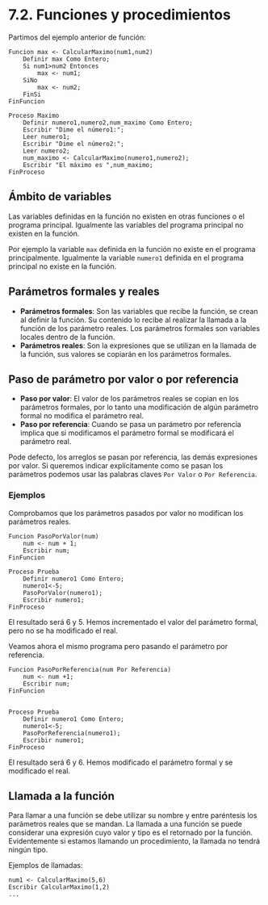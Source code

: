# 7.2. Funciones y procedimientos

Partimos del ejemplo anterior de función:

```
Funcion max <- CalcularMaximo(num1,num2)
	Definir max Como Entero;
	Si num1>num2 Entonces
		max <- num1;
	SiNo
		max <- num2;
	FinSi
FinFuncion	

Proceso Maximo
	Definir numero1,numero2,num_maximo Como Entero;
	Escribir "Dime el número1:";
	Leer numero1;
	Escribir "Dime el número2:";
	Leer numero2;
	num_maximo <- CalcularMaximo(numero1,numero2);
	Escribir "El máximo es ",num_maximo;
FinProceso
```

## Ámbito de variables

Las variables definidas en la función no existen en otras funciones o el programa principal. Igualmente las variables del programa principal no existen en la función.

Por ejemplo la variable `max` definida en la función no existe en el programa principalmente. Igualmente la variable `numero1` definida en el programa principal no existe en la función.

## Parámetros formales y reales

* **Parámetros formales**: Son las variables que recibe la función, se crean al definir la función. Su contenido lo recibe al realizar la llamada a la función de los parámetro reales. Los parámetros formales son variables locales dentro de la función.
* **Parámetros reales**: Son la expresiones que se utilizan en la llamada de la función, sus valores se copiarán en los parámetros formales.

## Paso de parámetro por valor o por referencia

* **Paso por valor**: El valor de los parámetros reales se copian en los parámetros formales, por lo tanto una modificación de algún parámetro formal no modifica el parámetro real.
* **Paso por referencia**: Cuando se pasa un parámetro por referencia implica que si modificamos el parámetro formal se modificará el parámetro real.

Pode defecto, los arreglos se pasan por referencia, las demás expresiones por valor. Si queremos indicar explícitamente como se pasan los parámetros podemos usar las palabras claves `Por Valor` o `Por Referencia`.

### Ejemplos

Comprobamos que los parámetros pasados por valor no modifican los parámetros reales.

```
Funcion PasoPorValor(num)
	num <- num + 1;
	Escribir num;
FinFuncion	

Proceso Prueba
	Definir numero1 Como Entero;
	numero1<-5;
	PasoPorValor(numero1);
	Escribir numero1;
FinProceso
```

El resultado será 6 y 5. Hemos incrementado el valor del parámetro formal, pero no se ha modificado el real.

Veamos ahora el mismo programa pero pasando el parámetro por referencia.

```
Funcion PasoPorReferencia(num Por Referencia)
	num <- num +1;
	Escribir num;
FinFuncion	


Proceso Prueba
	Definir numero1 Como Entero;
	numero1<-5;
	PasoPorReferencia(numero1);
	Escribir numero1;
FinProceso
```

El resultado será 6 y 6. Hemos modificado el parámetro formal y se modificado el real.

## Llamada a la función

Para llamar a una función se debe utilizar su nombre y entre paréntesis los parámetros reales que se mandan. La llamada a una función se puede considerar una expresión cuyo valor y tipo es el retornado por la función. Evidentemente si estamos llamando un procedimiento, la llamada no tendrá ningún tipo.

Ejemplos de llamadas:

```
num1 <- CalcularMaximo(5,6)
Escribir CalcularMaximo(1,2)
...
```
